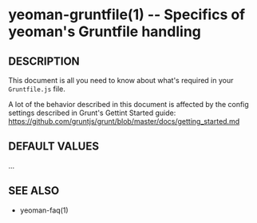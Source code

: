 yeoman-gruntfile(1) -- Specifics of yeoman's Gruntfile handling
===============================================================

## DESCRIPTION

This document is all you need to know about what's required in your
`Gruntfile.js` file.

A lot of the behavior described in this document is affected by the config
settings described in Grunt's Gettint Started guide:
https://github.com/gruntjs/grunt/blob/master/docs/getting_started.md

## DEFAULT VALUES

...

## SEE ALSO

* yeoman-faq(1)
